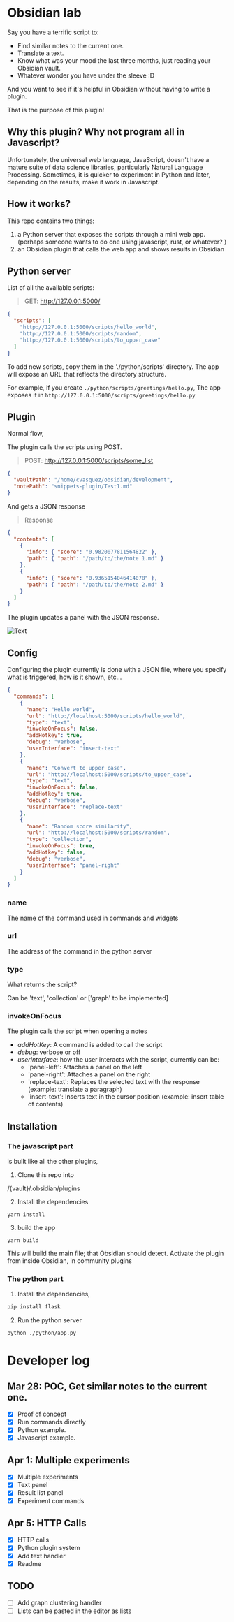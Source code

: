 # Obsidian lab

Say you have a terrific script to:

- Find similar notes to the current one.
- Translate a text.
- Know what was your mood the last three months, just reading your Obsidian vault.
- Whatever wonder you have under the sleeve :D

And you want to see if it's helpful in Obsidian without having to write a plugin.

That is the purpose of this plugin!

## Why this plugin? Why not program all in Javascript?

Unfortunately, the universal web language, JavaScript, doesn't have a mature suite of data science libraries, particularly Natural Language Processing.
Sometimes, it is quicker to experiment in Python and later, depending on the results, make it work in Javascript.

## How it works?

This repo contains two things:

1. a Python server that exposes the scripts through a mini web app. (perhaps someone wants to do one using javascript, rust, or whatever? )
2. an Obsidian plugin that calls the web app and shows results in Obsidian

## Python server

List of all the available scripts:

> GET: http://127.0.0.1:5000/

```json
{
  "scripts": [
    "http://127.0.0.1:5000/scripts/hello_world",
    "http://127.0.0.1:5000/scripts/random",
    "http://127.0.0.1:5000/scripts/to_upper_case"
  ]
}
```

To add new scripts, copy them in the './python/scripts' directory.
The app will expose an URL that reflects the directory structure.

For example, if you create `./python/scripts/greetings/hello.py`,
The app exposes it in `http://127.0.0.1:5000/scripts/greetings/hello.py`

## Plugin

Normal flow,

The plugin calls the scripts using POST.

> POST: http://127.0.0.1:5000/scripts/some_list

```json
{
  "vaultPath": "/home/cvasquez/obsidian/development",
  "notePath": "snippets-plugin/Test1.md"
}
```
And gets a JSON response

> Response

```json
{
  "contents": [
    {
      "info": { "score": "0.9820077811564822" },
      "path": { "path": "/path/to/the/note 1.md" }
    },
    {
      "info": { "score": "0.9365154046414078" },
      "path": { "path": "/path/to/the/note 2.md" }
    }
  ]
}
```
The plugin updates a panel with the JSON response.

![Text](./docs/example.png)

## Config

Configuring the plugin currently is done with a JSON file, where you specify what is triggered, how is it shown, etc...

```json
{
  "commands": [
    {
      "name": "Hello world",
      "url": "http://localhost:5000/scripts/hello_world",
      "type": "text",
      "invokeOnFocus": false,
      "addHotkey": true,
      "debug": "verbose",
      "userInterface": "insert-text"
    },
    {
      "name": "Convert to upper case",
      "url": "http://localhost:5000/scripts/to_upper_case",
      "type": "text",
      "invokeOnFocus": false,
      "addHotkey": true,
      "debug": "verbose",
      "userInterface": "replace-text"
    },
    {
      "name": "Random score similarity",
      "url": "http://localhost:5000/scripts/random",
      "type": "collection",
      "invokeOnFocus": true,
      "addHotkey": false,
      "debug": "verbose",
      "userInterface": "panel-right"
    }
  ]
}
```

### name

The name of the command used in commands and widgets

### url

The address of the command in the python server

### type

What returns the script?

Can be 'text', 'collection' or ['graph' to be implemented]

### invokeOnFocus

The plugin calls the script when opening a notes

- _addHotKey_: A command is added to call the script
- _debug_: verbose or off
- _userInterface_: how the user interacts with the script, currently can be:
  - 'panel-left': Attaches a panel on the left
  - 'panel-right': Attaches a panel on the right
  - 'replace-text': Replaces the selected text with the response (example: translate a paragraph)
  - 'insert-text': Inserts text in the cursor position (example: insert table of contents)

## Installation

### The javascript part

is built like all the other plugins,

1. Clone this repo into

/{vault}/.obsidian/plugins

2. Install the dependencies

```
yarn install
```

3. build the app

```
yarn build
```

This will build the main file; that Obsidian should detect. Activate the plugin from inside Obsidian, in community plugins

### The python part

1. Install the dependencies,

```sh
pip install flask
```

2. Run the python server

```
python ./python/app.py
```

# Developer log

## Mar 28: POC, Get similar notes to the current one.

- [x] Proof of concept
- [x] Run commands directly
- [x] Python example.
- [x] Javascript example.

## Apr 1: Multiple experiments

- [x] Multiple experiments
- [x] Text panel
- [x] Result list panel
- [x] Experiment commands

## Apr 5: HTTP Calls

- [x] HTTP calls
- [x] Python plugin system
- [x] Add text handler
- [x] Readme

## TODO

- [ ] Add graph clustering handler
- [ ] Lists can be pasted in the editor as lists
